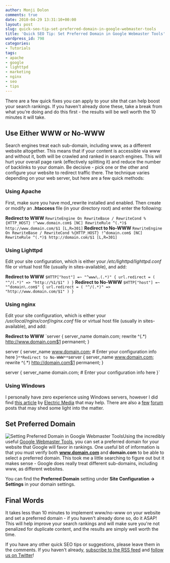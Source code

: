 ```yaml
---
author: Monji Dolon
comments: true
date: 2010-04-29 13:31:10+00:00
layout: post
slug: quick-seo-tip-set-preferred-domain-in-google-webmaster-tools
title: 'Quick SEO Tip: Set Preferred Domain in Google Webmaster Tools'
wordpress_id: 798
categories:
- Tutorials
tags:
- apache
- google
- lighttpd
- marketing
- nginx
- seo
- tips
---
```


There are a few quick fixes you can apply to your site that can help boost your search rankings.  If you haven't already done these, take a break from what you're doing and do this first - the results will be well worth the 10 minutes it will take.



## Use Either WWW or No-WWW


Search engines treat each sub-domain, including www, as a different website altogether.  This means that if your content is accessible via www and without it, both will be crawled and ranked in search engines.  This will hurt your overall page rank (effectively splitting it) and reduce the number of backlinks to your domain.  Be decisive - pick one or the other and configure your website to redirect traffic there.
The technique varies depending on your web server, but here are a few quick methods:





### Using Apache


First, make sure you have mod_rewrite installed and enabled.  Then create or modify an **.htaccess** file (in your directory root) and enter the following:

**Redirect to WWW**
`RewriteEngine On
RewriteBase /
RewriteCond %{HTTP_HOST} !^www.domain.com$ [NC]
RewriteRule ^(.*)$ http://www.domain.com/$1 [L,R=301]`
**Redirect to No-WWW**
`RewriteEngine On
RewriteBase /
RewriteCond %{HTTP_HOST} !^domain.com$ [NC]
RewriteRule ^(.*)$ http://domain.com/$1 [L,R=301]`





### Using Lighttpd


Edit your site configuration, which is either your _/etc/lighttpd/lighttpd.conf_ file or virtual host file (usually in sites-available), and add:

**Redirect to WWW**
`$HTTP["host"] =~ "^www\.(.*)" {
    url.redirect = ( "^/(.*)" => "http://%1/$1" )
}`
**Redirect to No-WWW**
`$HTTP["host"] =~ "^domain\.com$" {
    url.redirect = ( "^/(.*)" => "http://www.domain.com/$1" )
}`





### Using nginx


Edit your site configuration, which is either your _/usr/local/nginx/conf/nginx.conf_ file or virtual host file (usually in sites-available), and add:

**Redirect to WWW**
`server {
    server_name  domain.com;
    rewrite ^(.*) http://www.domain.com$1 permanent;
}

server {
    server_name  www.domain.com;
    # Enter your configuration info here
}`
**Redirect to No-WWW**
`server {
    server_name  www.domain.com;
    rewrite ^(.*) http://domain.com$1 permanent;
}

server {
    server_name  domain.com;
    # Enter your configuration info here
}`





### Using Windows


I personally have zero experience using Windows servers, however I did find [this article](http://www.electric-media.co.uk/blog/post/Redirecting-(301)-to-no-www-Class-B-specification-in-IIS.aspx) by [Electric Media](http://www.electric-media.co.uk/) that may help.  There are also a [few](http://www.webmasterworld.com/microsoft_asp_net/3370771.htm) [forum](http://forums.iis.net/t/1148516.aspx) posts that may shed some light into the matter.





## Set Preferred Domain


![Setting Preferred Domain in Google Webmaster Tools](http://devgrow.s3.amazonaws.com/assets/images/preferred-domain.gif)Using the incredibly useful [Google Webmaster Tools](http://www.google.com/webmasters/tools/), you can set a preferred domain for your website that Google will favor in rankings.  One useful bit of information is that you must verify both **www.domain.com** and **domain.com** to be able to select a preferred domain.  This took me a little searching to figure out but it makes sense - Google does really treat different sub-domains, including www, as different websites.

You can find the **Preferred Domain** setting under **Site Configuration -> Settings** in your domain settings.



## Final Words


It takes less than 10 minutes to implement www/no-www on your website and set a preferred domain - if you haven't already done so, do it ASAP!  This will help improve your search rankings and will make sure you're not penalized for duplicate content, and the results are simply well worth the time.

If you have any other quick SEO tips or suggestions, please leave them in the comments.  If you haven't already, [subscribe to the RSS feed](http://feeds.feedburner.com/devgrow) and [follow us on Twitter](http://twitter.com/ThinkDevGrow)!
